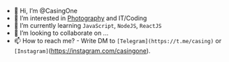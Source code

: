 - 👋 Hi, I’m @CasingOne
- 👀 I’m interested in [Photography](https://koristov.com) and IT/Coding
- 🌱 I’m currently learning `JavaScript`, `NodeJS`, `ReactJS`
- 💞️ I’m looking to collaborate on ...
- 📫 How to reach me? - Write DM to `[Telegram](https://t.me/casing)` or `[Instagram]`(https://instagram.com/casingone).

<!---
CasingOne/CasingOne is a ✨ special ✨ repository because its `README.md` (this file) appears on your GitHub profile.
You can click the Preview link to take a look at your changes.
--->
